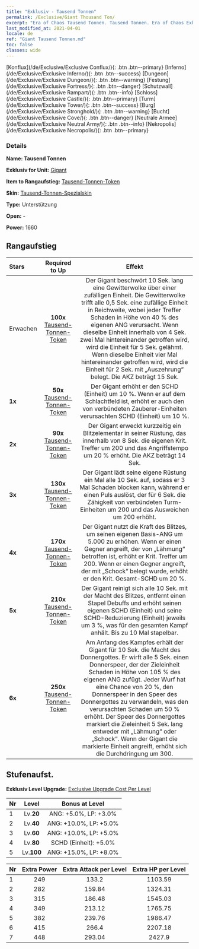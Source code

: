 ```yaml
---
title: "Exklusiv - Tausend Tonnen"
permalink: /Exclusive/Giant Thousand Ton/
excerpt: "Era of Chaos Tausend Tonnen. Tausend Tonnen. Era of Chaos Exklusiv Tausend Tonnen. Gigant Exklusiv."
last_modified_at: 2021-04-01
locale: de
ref: "Giant Tausend Tonnen.md"
toc: false
classes: wide
---
```

 [Konflux](/de/Exclusive/Exclusive Conflux/){: .btn .btn--primary} [Inferno](/de/Exclusive/Exclusive Inferno/){: .btn .btn--success} [Dungeon](/de/Exclusive/Exclusive Dungeon/){: .btn .btn--warning} [Festung](/de/Exclusive/Exclusive Fortress/){: .btn .btn--danger} [Schutzwall](/de/Exclusive/Exclusive Rampart/){: .btn .btn--info} [Schloss](/de/Exclusive/Exclusive Castle/){: .btn .btn--primary} [Turm](/de/Exclusive/Exclusive Tower/){: .btn .btn--success} [Burg](/de/Exclusive/Exclusive Stronghold/){: .btn .btn--warning} [Bucht](/de/Exclusive/Exclusive Cove/){: .btn .btn--danger} [Neutrale Armee](/de/Exclusive/Exclusive Neutral Army/){: .btn .btn--info} [Nekropolis](/de/Exclusive/Exclusive Necropolis/){: .btn .btn--primary} 

### Details
 **Name: Tausend Tonnen** 

 **Exklusiv for Unit:** [Gigant](/de/units/Giant/) 

 **Item to Rangaufstieg:** [Tausend-Tonnen-Token](/de/Items/con_988/)

 **Skin:** [Tausend-Tonnen-Spezialskin](/de/Items/con_656/)

 **Type:** Unterstützung

 **Open:** -

 **Power:** 1660

## Rangaufstieg

  |     Stars    |  Required to Up | Effekt |
  |:-------------|:---------------:|:---------------:|
  |  Erwachen  | **100x** [Tausend-Tonnen-Token](/de/Items/con_988/) | Der Gigant beschwört 10 Sek. lang eine Gewitterwolke über einer zufälligen Einheit. Die Gewitterwolke trifft alle 0,5 Sek. eine zufällige Einheit in Reichweite, wobei jeder Treffer Schaden in Höhe von 40 % des eigenen ANG verursacht. Wenn dieselbe Einheit innerhalb von 4 Sek. zwei Mal hintereinander getroffen wird, wird die Einheit für 5 Sek. gelähmt. Wenn dieselbe Einheit vier Mal hintereinander getroffen wird, wird die Einheit für 2 Sek. mit „Auszehrung“ belegt. Die AKZ beträgt 15 Sek. |
  | **1x** <i class="fas fa-star"/> | **50x** [Tausend-Tonnen-Token](/de/Items/con_988/) | Der Gigant erhöht er den SCHD (Einheit) um 10 %. Wenn er auf dem Schlachtfeld ist, erhöht er auch den von verbündeten Zauberer-Einheiten verursachten SCHD (Einheit) um 10 %. |
  | **2x** <i class="fas fa-star"/> | **90x** [Tausend-Tonnen-Token](/de/Items/con_988/) | Der Gigant erweckt kurzzeitig ein Blitzelementar in seiner Rüstung, das innerhalb von 8 Sek. die eigenen Krit. Treffer um 200 und das Angriffstempo um 20 % erhöht. Die AKZ beträgt 14 Sek. |
  | **3x** <i class="fas fa-star"/> | **130x** [Tausend-Tonnen-Token](/de/Items/con_988/) | Der Gigant lädt seine eigene Rüstung ein Mal alle 10 Sek. auf, sodass er 3 Mal Schaden blocken kann, während er einen Puls auslöst, der für 6 Sek. die Zähigkeit von verbündeten Turm-Einheiten um 200 und das Ausweichen um 200 erhöht. |
  | **4x** <i class="fas fa-star"/> | **170x** [Tausend-Tonnen-Token](/de/Items/con_988/) | Der Gigant nutzt die Kraft des Blitzes, um seinen eigenen Basis-ANG um 5.000 zu erhöhen. Wenn er einen Gegner angreift, der von „Lähmung“ betroffen ist, erhöht er Krit. Treffer um 200. Wenn er einen Gegner angreift, der mit „Schock“ belegt wurde, erhöht er den Krit. Gesamt-SCHD um 20 %. |
  | **5x** <i class="fas fa-star"/> | **210x** [Tausend-Tonnen-Token](/de/Items/con_988/) | Der Gigant reinigt sich alle 10 Sek. mit der Macht des Blitzes, entfernt einen Stapel Debuffs und erhöht seinen eigenen SCHD (Einheit) und seine SCHD-Reduzierung (Einheit) jeweils um 3 %, was für den gesamten Kampf anhält. Bis zu 10 Mal stapelbar. |
  | **6x** <i class="fas fa-star"/> | **250x** [Tausend-Tonnen-Token](/de/Items/con_988/) | Am Anfang des Kampfes erhält der Gigant für 10 Sek. die Macht des Donnergottes. Er wirft alle 5 Sek. einen Donnerspeer, der der Zieleinheit Schaden in Höhe von 105 % des eigenen ANG zufügt. Jeder Wurf hat eine Chance von 20 %, den Donnerspeer in den Speer des Donnergottes zu verwandeln, was den verursachten Schaden um 50 % erhöht. Der Speer des Donnergottes markiert die Zieleinheit 5 Sek. lang entweder mit „Lähmung“ oder „Schock“. Wenn der Gigant die markierte Einheit angreift, erhöht sich die Durchdringung um 300. |


## Stufenaufst.
 **Exklusiv Level Upgrade:** [Exclusive Upgrade Cost Per Level](/Exclusive/ExclusiveUpgradeCostPerLevel/)

  |  Nr  |   Level  | Bonus at Level |
  |:-----|:--------:|:--------------:|
  | 1 | Lv.**20** | ANG: +5.0%, LP: +3.0% |
  | 2 | Lv.**40** | ANG: +10.0%, LP: +5.0% |
  | 3 | Lv.**60** | ANG: +10.0%, LP: +5.0% |
  | 4 | Lv.**80** | SCHD (Einheit): +5.0% |
  | 5 | Lv.**100** | ANG: +15.0%, LP: +8.0% |


  |  Nr  |  Extra Power | Extra Attack per Level | Extra HP per Level |
  |:-----|:--------:|:--------:|:--------:|
  | 1 | 249 | 133.2 | 1103.59 |
  | 2 | 282 | 159.84 | 1324.31 |
  | 3 | 315 | 186.48 | 1545.03 |
  | 4 | 349 | 213.12 | 1765.75 |
  | 5 | 382 | 239.76 | 1986.47 |
  | 6 | 415 | 266.4 | 2207.18 |
  | 7 | 448 | 293.04 | 2427.9 |


